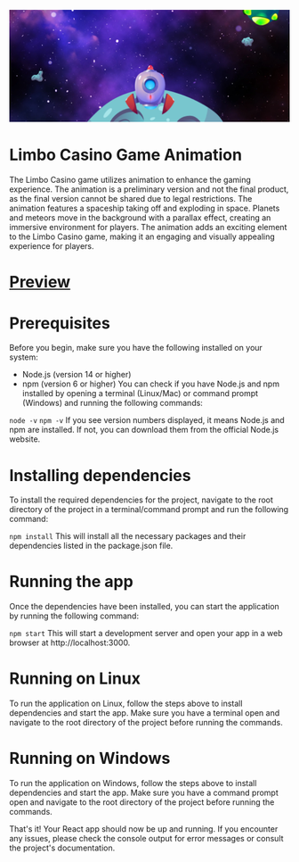 ![screen](./screen.png)

# Limbo Casino Game Animation
The Limbo Casino game utilizes animation to enhance the gaming experience. The animation is a preliminary version and not the final product, as the final version cannot be shared due to legal restrictions.
The animation features a spaceship taking off and exploding in space. Planets and meteors move in the background with a parallax effect, creating an immersive environment for players.
The animation adds an exciting element to the Limbo Casino game, making it an engaging and visually appealing experience for players.

# [Preview](https://dead-tr.github.io/SpaceShipAnimation/)

# Prerequisites
Before you begin, make sure you have the following installed on your system:

- Node.js (version 14 or higher)
- npm (version 6 or higher)
You can check if you have Node.js and npm installed by opening a terminal (Linux/Mac) or command prompt (Windows) and running the following commands:

```node -v```
```npm -v```
If you see version numbers displayed, it means Node.js and npm are installed. If not, you can download them from the official Node.js website.

# Installing dependencies
To install the required dependencies for the project, navigate to the root directory of the project in a terminal/command prompt and run the following command:

```npm install```
This will install all the necessary packages and their dependencies listed in the package.json file.

# Running the app
Once the dependencies have been installed, you can start the application by running the following command:

```npm start```
This will start a development server and open your app in a web browser at http://localhost:3000.

# Running on Linux
To run the application on Linux, follow the steps above to install dependencies and start the app. Make sure you have a terminal open and navigate to the root directory of the project before running the commands.

# Running on Windows
To run the application on Windows, follow the steps above to install dependencies and start the app. Make sure you have a command prompt open and navigate to the root directory of the project before running the commands.

That's it! Your React app should now be up and running. If you encounter any issues, please check the console output for error messages or consult the project's documentation.